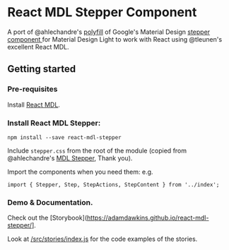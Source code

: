 # React MDL Stepper Component

A port of @ahlechandre's [polyfill](https://github.com/ahlechandre/mdl-stepper) of Google's Material Design [ stepper component ](https://www.google.com/design/spec/components/steppers.html ) for Material Design Light to work with React using @tleunen's excellent React MDL.


## Getting started

### Pre-requisites

Install [React MDL](https://github.com/tleunen/react-mdl).

### Install React MDL Stepper:

```
npm install --save react-mdl-stepper
```

Include `stepper.css` from the root of the module (copied from @ahlechandre's [MDL Stepper](https://github.com/ahlechandre/mdl-stepper), Thank you).

Import the components when you need them: e.g.

```
import { Stepper, Step, StepActions, StepContent } from '../index';
```

### Demo  & Documentation.
Check out the [Storybook](https://adamdawkins.github.io/react-mdl-stepper/]. 

Look at [/src/stories/index.js](https://github.com/adamdawkins/react-mdl-stepper/blob/master/src/stories/index.js) for the code examples of the stories.
